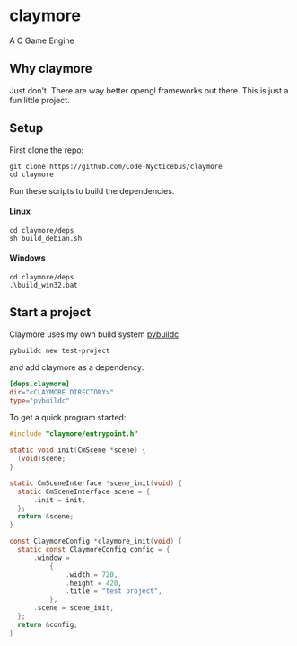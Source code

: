 # claymore
A C Game Engine

## Why claymore
Just don't. There are way better opengl frameworks out there. 
This is just a fun little project.

## Setup
First clone the repo:

```terminal
git clone https://github.com/Code-Nycticebus/claymore
cd claymore
```

Run these scripts to build the dependencies.

#### Linux
```
cd claymore/deps
sh build_debian.sh
```

#### Windows
```
cd claymore/deps
.\build_win32.bat
```


## Start a project
Claymore uses my own build system [pybuildc](https://github.com/Code-Nycticebus/pybuildc)

```
pybuildc new test-project
```

and add claymore as a dependency:

```toml
[deps.claymore]
dir="<CLAYMORE DIRECTORY>" 
type="pybuildc"
```


To get a quick program started:

```c
#include "claymore/entrypoint.h"

static void init(CmScene *scene) {
  (void)scene;
}

static CmSceneInterface *scene_init(void) {
  static CmSceneInterface scene = {
      .init = init,
  };
  return &scene;
}

const ClaymoreConfig *claymore_init(void) {
  static const ClaymoreConfig config = {
      .window =
          {
              .width = 720,
              .height = 420,
              .title = "test project",
          },
      .scene = scene_init,
  };
  return &config;
}
```
